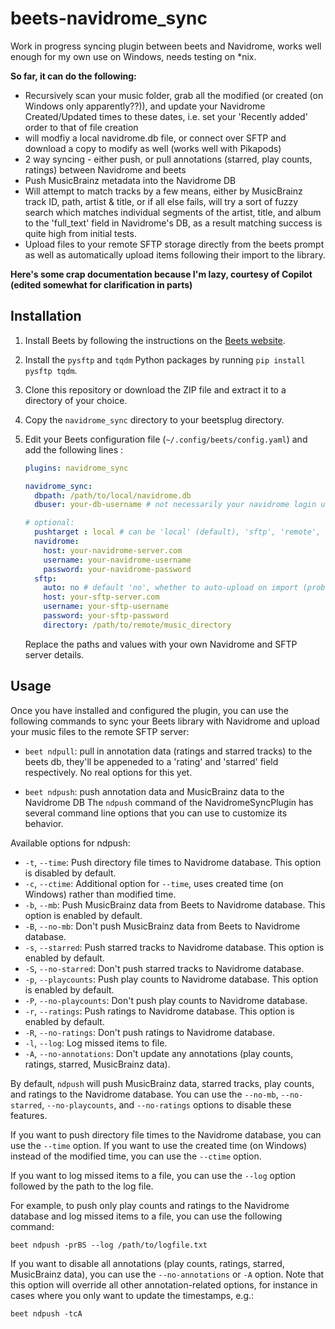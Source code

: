 # beets-navidrome_sync
Work in progress syncing plugin between beets and Navidrome, works well enough for my own use on Windows, needs testing on *nix.

 **So far, it can do the following:**
- Recursively scan your music folder, grab all the modified (or created (on Windows only apparently??)), and update your Navidrome Created/Updated times to these dates, i.e. set your 'Recently added' order to that of file creation
- will modfiy a local navidrome.db file, or connect over SFTP and download a copy to modify as well (works well with Pikapods)
- 2 way syncing - either push, or pull annotations (starred, play counts, ratings) between Navidrome and beets
- Push MusicBrainz metadata into the Navidrome DB
- Will attempt to match tracks by a few means, either by MusicBrainz track ID, path, artist & title, or if all else fails, will try a sort of fuzzy search which matches individual segments of the artist, title, and album to the 'full_text' field in Navidrome's DB, as a result matching success is quite high from initial tests.
- Upload files to your remote SFTP storage directly from the beets prompt as well as automatically upload items following their import to the library.

**Here's some crap documentation because I'm lazy, courtesy of Copilot (edited somewhat for clarification in parts)**

## Installation

1. Install Beets by following the instructions on the [Beets website](https://beets.io/getting-started/).
2. Install the `pysftp` and `tqdm` Python packages by running `pip install pysftp tqdm`.
3. Clone this repository or download the ZIP file and extract it to a directory of your choice.
4. Copy the `navidrome_sync` directory to your beetsplug directory.
5. Edit your Beets configuration file (`~/.config/beets/config.yaml`) and add the following lines :

   ```yaml
   plugins: navidrome_sync
   
   navidrome_sync:
     dbpath: /path/to/local/navidrome.db
     dbuser: your-db-username # not necessarily your navidrome login username, for syncing stars/ratings to the right user

   # optional:
     pushtarget : local # can be 'local' (default), 'sftp', 'remote', or 'both' (sftp/remote are the same for now)
     navidrome:
       host: your-navidrome-server.com
       username: your-navidrome-username
       password: your-navidrome-password
     sftp:
       auto: no # default 'no', whether to auto-upload on import (probably not recommended to do your whole db at once with this)
       host: your-sftp-server.com
       username: your-sftp-username
       password: your-sftp-password
       directory: /path/to/remote/music_directory
   ```

   Replace the paths and values with your own Navidrome and SFTP server details.

## Usage

Once you have installed and configured the plugin, you can use the following commands to sync your Beets library with Navidrome and upload your music files to the remote SFTP server:

- `beet ndpull`: pull in annotation data (ratings and starred tracks) to the beets db, they'll be appeneded to a 'rating' and 'starred' field respectively. No real options for this yet.

- `beet ndpush`: push annotation data and MusicBrainz data to the Navidrome DB
The `ndpush` command of the NavidromeSyncPlugin has several command line options that you can use to customize its behavior.

Available options for ndpush:

- `-t`, `--time`: Push directory file times to Navidrome database. This option is disabled by default.
- `-c`, `--ctime`: Additional option for `--time`, uses created time (on Windows) rather than modified time.
- `-b`, `--mb`: Push MusicBrainz data from Beets to Navidrome database. This option is enabled by default.
- `-B`, `--no-mb`: Don't push MusicBrainz data from Beets to Navidrome database.
- `-s`, `--starred`: Push starred tracks to Navidrome database. This option is enabled by default.
- `-S`, `--no-starred`: Don't push starred tracks to Navidrome database.
- `-p`, `--playcounts`: Push play counts to Navidrome database. This option is enabled by default.
- `-P`, `--no-playcounts`: Don't push play counts to Navidrome database.
- `-r`, `--ratings`: Push ratings to Navidrome database. This option is enabled by default.
- `-R`, `--no-ratings`: Don't push ratings to Navidrome database.
- `-l`, `--log`: Log missed items to file.
- `-A`, `--no-annotations`: Don't update any annotations (play counts, ratings, starred, MusicBrainz data).

By default, `ndpush` will push MusicBrainz data, starred tracks, play counts, and ratings to the Navidrome database. You can use the `--no-mb`, `--no-starred`, `--no-playcounts`, and `--no-ratings` options to disable these features.

If you want to push directory file times to the Navidrome database, you can use the `--time` option. If you want to use the created time (on Windows) instead of the modified time, you can use the `--ctime` option.

If you want to log missed items to a file, you can use the `--log` option followed by the path to the log file.

For example, to push only play counts and ratings to the Navidrome database and log missed items to a file, you can use the following command:

```
beet ndpush -prBS --log /path/to/logfile.txt
```

If you want to disable all annotations (play counts, ratings, starred, MusicBrainz data), you can use the `--no-annotations` or `-A` option. Note that this option will override all other annotation-related options, for instance in cases where you only want to update the timestamps, e.g.:

```
beet ndpush -tcA
```
